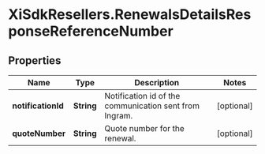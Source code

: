 # XiSdkResellers.RenewalsDetailsResponseReferenceNumber

## Properties

Name | Type | Description | Notes
------------ | ------------- | ------------- | -------------
**notificationId** | **String** | Notification id of the communication sent from Ingram. | [optional] 
**quoteNumber** | **String** | Quote number for the renewal. | [optional] 


